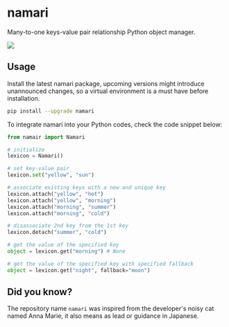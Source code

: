# namari
Many-to-one keys-value pair relationship Python object manager.

![](/resources/banner.png)

## Usage
Install the latest namari package, upcoming versions might introduce unannounced changes, so a virtual environment is a must have before installation.
```bash
pip install --upgrade namari
```

To integrate namari into your Python codes, check the code snippet below:
```python
from namair import Namari

# initialize
lexicon = Namari()

# set key-value pair
lexicon.set("yellow", "sun")

# associate existing keys with a new and unique key
lexicon.attach("yellow", "hot")
lexicon.attach("yellow", "morning")
lexicon.attach("morning", "summer")
lexicon.attach("morning", "cold")

# disassociate 2nd key from the 1st key
lexicon.detach("summer", "cold")

# get the value of the specified key
object = lexicon.get("morning") # None

# get the value of the specified key with specified fallback
object = lexicon.get("night", fallback="moon")
```

## Did you know?
The repository name `namari` was inspired from the developer's noisy cat named Anna Marie, it also means as lead or guidance in Japanese.
